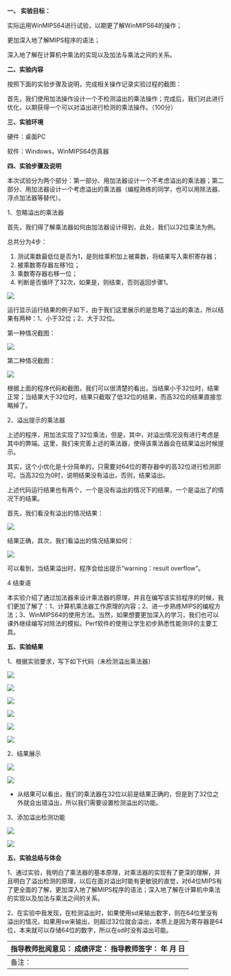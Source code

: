 **一、 实验目标：**

实际运用WinMIPS64进行试验，以期更了解WinMIPS64的操作；

更加深入地了解MIPS程序的语法；

深入地了解在计算机中乘法的实现以及加法与乘法之间的关系。

**二、实验内容**

按照下面的实验步骤及说明，完成相关操作记录实验过程的截图：

首先，我们使用加法操作设计一个不检测溢出的乘法操作；完成后，我们对此进行优化，以期获得一个可以对溢出进行检测的乘法操作。（100分）

**三、实验环境**

硬件：桌面PC

软件：Windows，WinMIPS64仿真器

**四、实验步骤及说明**

本次试验分为两个部分：第一部分、用加法器设计一个不考虑溢出的乘法器；第二部分、用加法器设计一个考虑溢出的乘法器（编程熟练的同学，也可以用除法器、浮点加法器等替代）。

1、忽略溢出的乘法器

首先，我们得了解乘法器如何由加法器设计得到，此处，我们以32位乘法为例。

总共分为4步：

1.  测试乘数最低位是否为1，是则给乘积加上被乘数，将结果写入乘积寄存器；
2.  被乘数寄存器左移1位；
3.  乘数寄存器右移一位；
4.  判断是否循环了32次，如果是，则结束，否则返回步骤1。

![](media/58ce205e1aa3b523c279f3dd58a0af6c.png)

运行显示运行结果的例子如下，由于我们这里展示的是忽略了溢出的乘法，所以结果有两种：1、小于32位；2、大于32位。

第一种情况截图：

![](media/9ff1b2e34f83c2eee27e0e8cc069f986.png)

第二种情况截图：

![](media/7c989918e8e4dc343b73fd6e2b26d852.png)

根据上面的程序代码和截图，我们可以很清楚的看出，当结果小于32位时，结果正常；当结果大于32位时，结果只截取了低32位的结果，而高32位的结果直接忽略掉了。

2、溢出提示的乘法器

上述的程序，用加法实现了32位乘法，但是，其中，对溢出情况没有进行考虑是其中的弊端。这里，我们来完善上述的乘法器，使得该乘法器会在结果溢出时候提示。

其实，这个小优化是十分简单的，只需要对64位的寄存器中的高32位进行检测即可。当高32位为0时，说明结果没有溢出，否则，结果溢出。

上述代码运行结果也有两个，一个是没有溢出的情况下的结果，一个是溢出了的情况下的结果。

首先，我们看没有溢出的情况结果：

![](media/5f40a9281065fd28a78851d1ca5b0b2c.png)

结果正确，其次，我们看溢出的情况结果如何：

![](media/51c14526b67470d3023567e4bd45bd34.png)

可以看到，当结果溢出时，程序会给出提示“warning：result overflow”。

4 结束语

本实验介绍了通过加法器来设计乘法器的原理，并且在编写该实验程序的时候，我们更加了解了：1、计算机乘法器工作原理的内容；2、进一步熟练MIPS的编程方法；3、WinMIPS64的使用方法。当然，如果想要更加深入的学习，我们也可以课外继续编写对除法的模拟。Perf软件的使用让学生初步熟悉性能测评的主要工具。

**五、实验结果**

1、根据实验要求，写下如下代码（未检测溢出乘法器）

![](media/f40c0ff8c96604a55c6063b91b792482.png)

![](media/3f2a7614a5f624760d6019ae61af7714.png)

![](media/e6a55786b30c6b06ba28bbc94427e6f7.png)

![](media/7ae3c2ad418f575fd954f30d71e3556d.png)

![](media/9743e2e0bf2fa4ed4e96220207c06fad.png)

![](media/552134e4aed70c0003d1b18c2d9fac80.png)

2、结果展示

![](media/007ec751788187cfd809db3dabe7ef71.png)

![](media/7d532a75f5576eaa4677a6b67bc7e8ab.png)

-   从结果可以看出，我们的乘法器在32位以前是结果正确的，但是到了32位之外就会出错溢出，所以我们需要设置检测溢出的功能。

3、添加溢出检测功能

![](media/1e82dfd59bbb1b0eb082f45070a2ed05.png)

![](media/ec8d165b9bd09c6188aa1d33873d35a3.png)

**五、实验总结与体会**

1、通过实验，我明白了乘法器的基本原理，对乘法器的实现有了更深的理解，并且明白了溢出检测的原理，以后在面对溢出时能有更敏锐的直觉，对64位MIPS有了更全面的了解，更加深入地了解MIPS程序的语法；深入地了解在计算机中乘法的实现以及加法与乘法之间的关系。

2、在实验中我发现，在检测溢出时，如果使用sd来输出数字，则在64位里没有溢出的情况，如果用sw来输出，则超过32位就会溢出，本质上是因为寄存器是64位，本来就可以存储64位的数字，所以在sd时没有溢出可能。

| **指导教师批阅意见：**       **成绩评定：**        指导教师签字：   年 月 日 |
|------------------------------------------------------------------------------|
| 备注：                                                                       |
